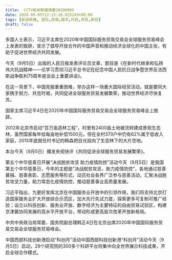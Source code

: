 ```yaml
---
title:  CCTV新闻联播摘要20200905
date: 2020-09-05T22:15:10.625249+08:00
tags: [新闻联播, 国际,疫情,服务,科技,贸易,新冠]
draft: false
---
```


多国人士表示，习近平主席在2020年中国<span class="keywords_content">国际</span><span class="keywords_fund">服务</span><span class="keywords_fund">贸易</span>交易会全球<span class="keywords_fund">服务</span><span class="keywords_fund">贸易</span>峰会上发表的致辞，宣示了倡导开放合作的中国声音和推动经济全球化的中国主张，有助于促进世界经济共同发展。

今天（9月5日）出版的人民日报发表评论员文章，题目是《在新时代继承和弘扬伟大抗战精神——论学习贯彻习近平总书记在纪念中国人民抗日战争暨世界反法西斯战争胜利75周年座谈会上重要讲话》。

在这一背景下，中国克服重重困难，举办这样一场重大<span class="keywords_content">国际</span>经贸活动，就是要同大家携手努力、共克时艰，共同促进全球<span class="keywords_fund">服务</span><span class="keywords_fund">贸易</span>发展繁荣，推动世界经济尽快复苏。

国家主席习近平4日在2020年中国<span class="keywords_content">国际</span><span class="keywords_fund">服务</span><span class="keywords_fund">贸易</span>交易会全球<span class="keywords_fund">服务</span><span class="keywords_fund">贸易</span>峰会上致辞。

2012年北京市启动“百万亩造林工程”，村里有2400亩土地被流转建成景观生态林，虽然国家每年给每亩地补偿1500元，但在全村370户中仍有62%属于低收入家庭，2015年底就任村书记的韩森把目光投向了生态林下的大片空地。

本台今天（9月5日）播发央视快评《共同促进全球<span class="keywords_fund">服务</span><span class="keywords_fund">贸易</span>发展繁荣》。

第五个中华慈善日开展“决战脱贫攻坚 助力<span class="keywords_content">疫情</span>防控”活动今天（9月5日）是我国第五个中华慈善日，今年的主题是“决战脱贫攻坚，助力<span class="keywords_content">疫情</span>防控”，各地通过慈善募捐、慈善表彰、志愿<span class="keywords_fund">服务</span>等形式，动员社会各界广泛参与慈善活动，汇聚决战脱贫攻坚力量，助力常态化<span class="keywords_content">疫情</span>防控，推动慈善事业高质量发展。

习近平指出，为更好发挥北京在中国<span class="keywords_fund">服务</span>业开放中的引领作用，我们将支持北京打造国家<span class="keywords_fund">服务</span>业扩大开放综合示范区，加大先行先试力度，探索更多可复制可推广经验；设立以<span class="keywords_fund">科技</span>创新、<span class="keywords_fund">服务</span>业开放、数字经济为主要特征的自由<span class="keywords_fund">贸易</span>试验区，构建京津冀协同发展的高水平开放平台，带动形成更高层次改革开放新格局。

中共中央政治局常委、国务院副总理韩正4日在北京出席2020年中国<span class="keywords_content">国际</span><span class="keywords_fund">服务</span><span class="keywords_fund">贸易</span>交易会全球<span class="keywords_fund">服务</span><span class="keywords_fund">贸易</span>峰会。

中国西部<span class="keywords_fund">科技</span>创新港启动“科创月”活动中国西部<span class="keywords_fund">科技</span>创新港“科创月”活动今天（9月5日）启动，29个研究院的300多个科研平台将集中向全世界展示<span class="keywords_fund">科技</span>成果，开启全球合作模式。
